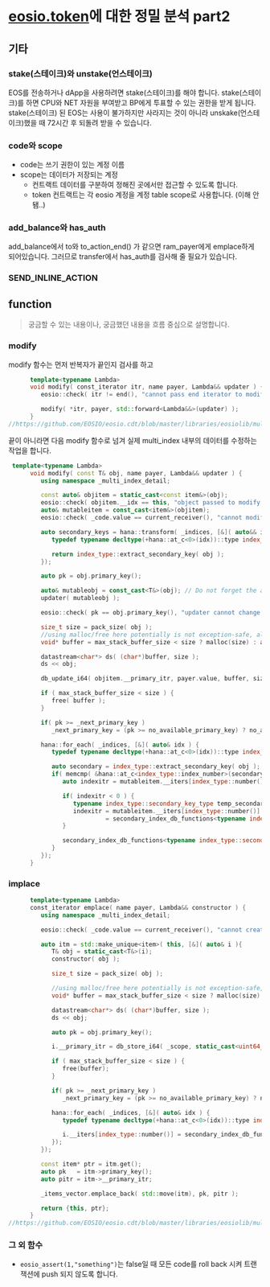 # [eosio.token](https://github.com/EOSIO/eosio.contracts/tree/master/eosio.token)에 대한 정밀 분석 part2

## 기타
### stake(스테이크)와 unstake(언스테이크)
EOS를 전송하거나 dApp을 사용하려면 stake(스테이크)를 해야 합니다. stake(스테이크)를 하면 CPU와 NET 자원을 부여받고 BP에게 투표할 수 있는 권한을 받게 됩니다.
stake(스테이크) 된 EOS는 사용이 불가하지만 사라지는 것이 아니라 unskake(언스테이크)했을 때 72시간 후 되돌려 받을 수 있습니다.

### code와 scope
* code는 쓰기 권한이 있는 계정 이름
* scope는 데이터가 저장되는 계정
	* 컨트랙트 데이터를 구분하여 정해진 곳에서만 접근할 수 있도록 합니다.
	* token 컨트랙트는 각 eosio 계정을 계정 table scope로 사용합니다. (이해 안됌..)

### add_balance와 has_auth
add_balance에서 to와 to_action_end() 가 같으면 ram_payer에게 emplace하게 되어있습니다. 그러므로 transfer에서 has_auth를 검사해 줄 필요가 있습니다.
### SEND_INLINE_ACTION

## function
> 궁금할 수 있는 내용이나, 궁금했던 내용을 흐름 중심으로 설명합니다.
### modify
modify 함수는 먼저 반복자가 끝인지 검사를 하고
```c++
      template<typename Lambda>
      void modify( const_iterator itr, name payer, Lambda&& updater ) {
         eosio::check( itr != end(), "cannot pass end iterator to modify" );

         modify( *itr, payer, std::forward<Lambda&&>(updater) );
      }
//https://github.com/EOSIO/eosio.cdt/blob/master/libraries/eosiolib/multi_index.hpp
```
끝이 아니라면 다음 modify 함수로 넘겨 실제 multi_index 내부의 데이터를 수정하는 작업을 합니다.
```c++
 template<typename Lambda>
      void modify( const T& obj, name payer, Lambda&& updater ) {
         using namespace _multi_index_detail;

         const auto& objitem = static_cast<const item&>(obj);
         eosio::check( objitem.__idx == this, "object passed to modify is not in multi_index" );
         auto& mutableitem = const_cast<item&>(objitem);
         eosio::check( _code.value == current_receiver(), "cannot modify objects in table of another contract" ); // Quick fix for mutating db using multi_index that shouldn't allow mutation. Real fix can come in RC2.

         auto secondary_keys = hana::transform( _indices, [&]( auto&& idx ) {
            typedef typename decltype(+hana::at_c<0>(idx))::type index_type;

            return index_type::extract_secondary_key( obj );
         });

         auto pk = obj.primary_key();

         auto& mutableobj = const_cast<T&>(obj); // Do not forget the auto& otherwise it would make a copy and thus not update at all.
         updater( mutableobj );

         eosio::check( pk == obj.primary_key(), "updater cannot change primary key when modifying an object" );

         size_t size = pack_size( obj );
         //using malloc/free here potentially is not exception-safe, although WASM doesn't support exceptions
         void* buffer = max_stack_buffer_size < size ? malloc(size) : alloca(size);

         datastream<char*> ds( (char*)buffer, size );
         ds << obj;

         db_update_i64( objitem.__primary_itr, payer.value, buffer, size );

         if ( max_stack_buffer_size < size ) {
            free( buffer );
         }

         if( pk >= _next_primary_key )
            _next_primary_key = (pk >= no_available_primary_key) ? no_available_primary_key : (pk + 1);

         hana::for_each( _indices, [&]( auto& idx ) {
            typedef typename decltype(+hana::at_c<0>(idx))::type index_type;

            auto secondary = index_type::extract_secondary_key( obj );
            if( memcmp( &hana::at_c<index_type::index_number>(secondary_keys), &secondary, sizeof(secondary) ) != 0 ) {
               auto indexitr = mutableitem.__iters[index_type::number()];

               if( indexitr < 0 ) {
                  typename index_type::secondary_key_type temp_secondary_key;
                  indexitr = mutableitem.__iters[index_type::number()]
                           = secondary_index_db_functions<typename index_type::secondary_key_type>::db_idx_find_primary( _code.value, _scope, index_type::name(), pk,  temp_secondary_key );
               }

               secondary_index_db_functions<typename index_type::secondary_key_type>::db_idx_update( indexitr, payer.value, secondary );
            }
         });
      }
```
### implace
```c++
      template<typename Lambda>
      const_iterator emplace( name payer, Lambda&& constructor ) {
         using namespace _multi_index_detail;

         eosio::check( _code.value == current_receiver(), "cannot create objects in table of another contract" ); // Quick fix for mutating db using multi_index that shouldn't allow mutation. Real fix can come in RC2.

         auto itm = std::make_unique<item>( this, [&]( auto& i ){
            T& obj = static_cast<T&>(i);
            constructor( obj );

            size_t size = pack_size( obj );

            //using malloc/free here potentially is not exception-safe, although WASM doesn't support exceptions
            void* buffer = max_stack_buffer_size < size ? malloc(size) : alloca(size);

            datastream<char*> ds( (char*)buffer, size );
            ds << obj;

            auto pk = obj.primary_key();

            i.__primary_itr = db_store_i64( _scope, static_cast<uint64_t>(TableName), payer.value, pk, buffer, size );

            if ( max_stack_buffer_size < size ) {
               free(buffer);
            }

            if( pk >= _next_primary_key )
               _next_primary_key = (pk >= no_available_primary_key) ? no_available_primary_key : (pk + 1);

            hana::for_each( _indices, [&]( auto& idx ) {
               typedef typename decltype(+hana::at_c<0>(idx))::type index_type;

               i.__iters[index_type::number()] = secondary_index_db_functions<typename index_type::secondary_key_type>::db_idx_store( _scope, index_type::name(), payer.value, obj.primary_key(), index_type::extract_secondary_key(obj) );
            });
         });

         const item* ptr = itm.get();
         auto pk   = itm->primary_key();
         auto pitr = itm->__primary_itr;

         _items_vector.emplace_back( std::move(itm), pk, pitr );

         return {this, ptr};
      }
//https://github.com/EOSIO/eosio.cdt/blob/master/libraries/eosiolib/multi_index.hpp
```

### 그 외 함수
* `eosio_assert(1,"something")`는 false일 때 모든 code를 roll back 시켜 트랜잭션에 push 되지 않도록 합니다.
